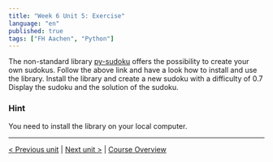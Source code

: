 ```yaml
---
title: "Week 6 Unit 5: Exercise"
language: "en"
published: true
tags: ["FH Aachen", "Python"]
---
```


The non-standard library [py-sudoku](https://pypi.org/project/py-sudoku/) offers the possibility to create your own sudokus. Follow the above link and have a look how to install and use the library. Install the library and create a new sudoku with a difficulty of 0.7 Display the sudoku and the solution of the sudoku.

### Hint

You need to install the library on your local computer.

---

[< Previous unit](/teaching/python-mooc/week6_unit5_selftest) | [Next unit >](/teaching/python-mooc/week6_unit6_example_libraries) |
[Course Overview](/teaching/python-mooc)